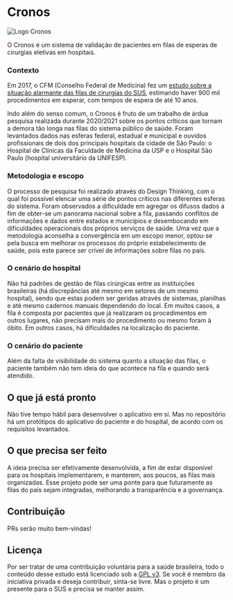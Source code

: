 # Cronos

![Logo Cronos](https://github.com/FelipeNFL/Cronos/blob/main/Logo/website_logo_transparent_background.png=100x20)

O Cronos é um sistema de validação de pacientes em filas de esperas de cirurgias eletivas em hospitais.

### Contexto

Em 2017, o CFM (Conselho Federal de Medicina) fez um [estudo sobre a situação alarmante das filas de cirurgias do SUS](https://portal.cfm.org.br/artigos/o-sistema-unico-de-saude-e-as-filas-de-espera-para-cirurgias-eletivas/), estimando haver 900 mil procedimentos em esperar, com tempos de espera de até 10 anos.

Indo além do senso comum, o Cronos é fruto de um trabalho de árdua pesquisa realizada durante 2020/2021 sobre os pontos críticos que tornam a demora tão longa nas filas do sistema público de saúde. Foram levantados dados nas esferas federal, estadual e municipal e ouvidos profissionais de dois dos principais hospitais da cidade de São Paulo: o Hospital de Clínicas da Faculdade de Medicina da USP e o Hospital São Paulo (hospital universitário da UNIFESP).

### Metodologia e escopo

O processo de pesquisa foi realizado através do Design Thinking, com o qual foi possível elencar uma série de pontos críticos nas diferentes esferas do sistema. Foram observados a dificuldade em agregar os difusos dados a fim de obter-se um panorama nacional sobre a fila, passando conflitos de informações e dados entre estados e municípios e desembocando em dificuldades operacionais dos próprios serviços de saúde. Uma vez que a metodologia aconselha a convergência em um escopo menor, optou-se pela busca em melhorar os processos do próprio estabelecimento de saúde, pois este parece ser crível de informações sobre filas no país.

### O cenário do hospital

Não há padrões de gestão de filas cirúrgicas entre as instituições brasileiras (há discrepâncias até mesmo em setores de um mesmo hospital), sendo que estas podem ser geridas através de sistemas, planilhas e até mesmo cadernos manuais dependendo do local. Em muitos casos, a fila é composta por pacientes que já realizaram os procedimentos em outros lugares, não precisam mais do procedimento ou mesmo foram à óbito. Em outros casos, há dificuldades na localização do paciente.

### O cenário do paciente

Além da falta de visibilidade do sistema quanto a situação das filas, o paciente também não tem ideia do que acontece na fila e quando será atendido.

## O que já está pronto

Não tive tempo hábil para desenvolver o aplicativo em si. Mas no repositório há um protótipos do aplicativo do paciente e do hospital, de acordo com os requisitos levantados.

## O que precisa ser feito

A ideia precisa ser efetivamente desenvolvida, a fim de estar disponível para os hospitais implementarem, e manterem, aos poucos, as filas mais organizadas. Esse projeto pode ser uma ponte para que futuramente as filas do país sejam integradas, melhorando a transparência e a governança.

## Contribuição

PRs serão muito bem-vindas!

## Licença

Por ser tratar de uma contribuição voluntária para a saúde brasileira, todo o conteúdo desse estudo está licenciado sob a [GPL v3](https://www.gnu.org/licenses/quick-guide-gplv3.pt-br.html). Se você é membro da iniciativa privada e deseja contribuir, sinta-se livre. Mas o projeto é um presente para o SUS e precisa se manter assim.
